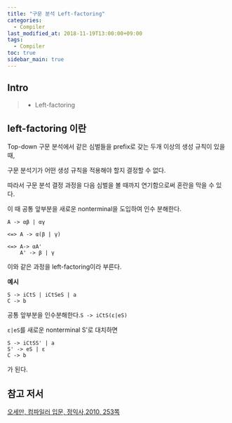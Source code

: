 ```yaml
---
title: "구문 분석 Left-factoring"
categories: 
  - Compiler
last_modified_at: 2018-11-19T13:00:00+09:00
tags: 
  - Compiler
toc: true
sidebar_main: true
---
```


## Intro

> - Left-factoring 



## left-factoring 이란

Top-down 구문 분석에서 같은 심벌들을 prefix로 갖는 두개 이상의 생성 규칙이 있을때,

구문 분석기가 어떤 생성 규칙을 적용해야 할지 결정할 수 없다.

따라서 구문 분석 결정 과정을 다음 심벌을 볼 때까지 연기함으로써 혼란을 막을 수 있다.

이 때 공통 앞부분을 새로운 nonterminal을 도입하여 인수 분해한다.

```
A -> αβ | αγ 

<=> A -> α(β | γ) 

<=> A-> αA'
    A' -> β | γ
```
이와 같은 과정을 left-factoring이라 부른다.

**예시**

```
S -> iCtS | iCtSeS | a
C -> b
```

공통 앞부분을 인수분해한다.``S -> iCtS(ε|eS)``

``ε|eS``를 새로운 nonterminal S'로 대치하면

```
S -> iCtSS' | a
S' -> eS | ε
C -> b
```

가 된다.




## 참고 저서

[오세만, 컴파일러 입문, 정익사,2010, 253쪽](https://book.naver.com/bookdb/book_detail.nhn?bid=6324381)